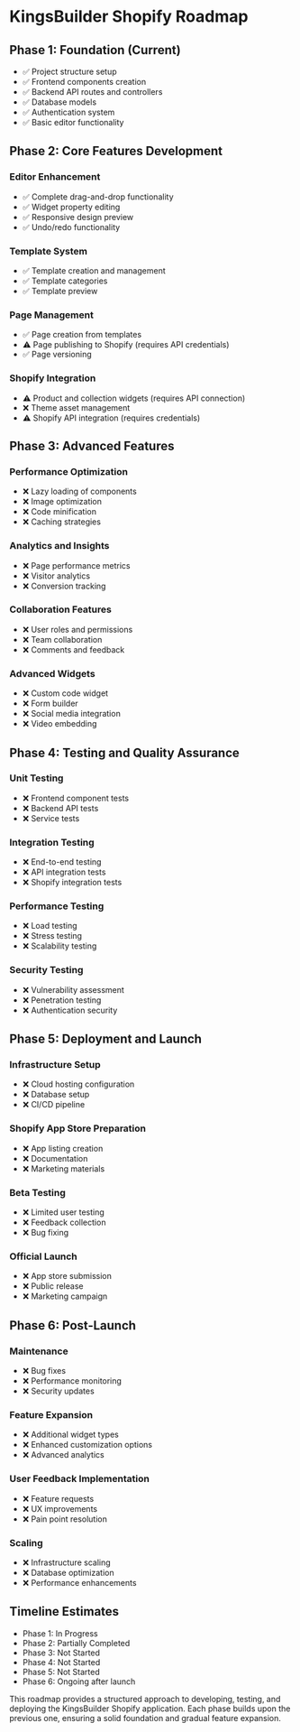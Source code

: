 # KingsBuilder Shopify Roadmap

## Phase 1: Foundation (Current)
- ✅ Project structure setup
- ✅ Frontend components creation
- ✅ Backend API routes and controllers
- ✅ Database models
- ✅ Authentication system
- ✅ Basic editor functionality

## Phase 2: Core Features Development
### Editor Enhancement
- ✅ Complete drag-and-drop functionality
- ✅ Widget property editing
- ✅ Responsive design preview
- ✅ Undo/redo functionality

### Template System
- ✅ Template creation and management
- ✅ Template categories
- ✅ Template preview

### Page Management
- ✅ Page creation from templates
- ⚠️ Page publishing to Shopify (requires API credentials)
- ✅ Page versioning

### Shopify Integration
- ⚠️ Product and collection widgets (requires API connection)
- ❌ Theme asset management
- ⚠️ Shopify API integration (requires credentials)

## Phase 3: Advanced Features
### Performance Optimization
- ❌ Lazy loading of components
- ❌ Image optimization
- ❌ Code minification
- ❌ Caching strategies

### Analytics and Insights
- ❌ Page performance metrics
- ❌ Visitor analytics
- ❌ Conversion tracking

### Collaboration Features
- ❌ User roles and permissions
- ❌ Team collaboration
- ❌ Comments and feedback

### Advanced Widgets
- ❌ Custom code widget
- ❌ Form builder
- ❌ Social media integration
- ❌ Video embedding

## Phase 4: Testing and Quality Assurance
### Unit Testing
- ❌ Frontend component tests
- ❌ Backend API tests
- ❌ Service tests

### Integration Testing
- ❌ End-to-end testing
- ❌ API integration tests
- ❌ Shopify integration tests

### Performance Testing
- ❌ Load testing
- ❌ Stress testing
- ❌ Scalability testing

### Security Testing
- ❌ Vulnerability assessment
- ❌ Penetration testing
- ❌ Authentication security

## Phase 5: Deployment and Launch
### Infrastructure Setup
- ❌ Cloud hosting configuration
- ❌ Database setup
- ❌ CI/CD pipeline

### Shopify App Store Preparation
- ❌ App listing creation
- ❌ Documentation
- ❌ Marketing materials

### Beta Testing
- ❌ Limited user testing
- ❌ Feedback collection
- ❌ Bug fixing

### Official Launch
- ❌ App store submission
- ❌ Public release
- ❌ Marketing campaign

## Phase 6: Post-Launch
### Maintenance
- ❌ Bug fixes
- ❌ Performance monitoring
- ❌ Security updates

### Feature Expansion
- ❌ Additional widget types
- ❌ Enhanced customization options
- ❌ Advanced analytics

### User Feedback Implementation
- ❌ Feature requests
- ❌ UX improvements
- ❌ Pain point resolution

### Scaling
- ❌ Infrastructure scaling
- ❌ Database optimization
- ❌ Performance enhancements

## Timeline Estimates
- Phase 1: In Progress
- Phase 2: Partially Completed
- Phase 3: Not Started
- Phase 4: Not Started
- Phase 5: Not Started
- Phase 6: Ongoing after launch

This roadmap provides a structured approach to developing, testing, and deploying the KingsBuilder Shopify application. Each phase builds upon the previous one, ensuring a solid foundation and gradual feature expansion.